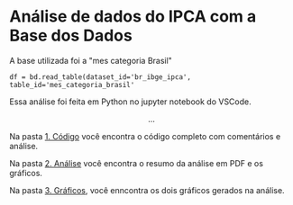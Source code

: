 # Análise de dados do IPCA com a Base dos Dados
A base utilizada foi a "mes categoria Brasil"
```
df = bd.read_table(dataset_id='br_ibge_ipca', 
table_id='mes_categoria_brasil'
```

Essa análise foi feita em Python no jupyter notebook do VSCode.

<p align="center">...</p>


Na pasta [1. Código](https://github.com/allanmviana/basedosdados/tree/main/1.%20C%C3%B3digo) você encontra o código completo com comentários e análise.

Na pasta [2. Análise](https://github.com/allanmviana/basedosdados/tree/main/2.%20An%C3%A1lise) você encontra o resumo da análise em PDF e os gráficos.

Na pasta [3. Gráficos](https://github.com/allanmviana/basedosdados/tree/main/3.%20Gr%C3%A1ficos), você enncontra os dois gráficos gerados na análise.
